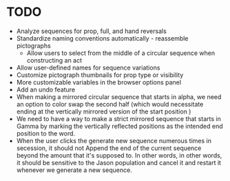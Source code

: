 # TODO

- Analyze sequences for prop, full, and hand reversals
- Standardize naming conventions automatically - reassemble pictographs
  - Allow users to select from the middle of a circular sequence when constructing an act
- Allow user-defined names for sequence variations
- Customize pictograph thumbnails for prop type or visibility
- More customizable variables in the browser options panel
- Add an undo feature
- When making a mirrored circular sequence that starts in alpha, we need an option to color swap the second half (which would necessitate ending at the vertically mirrored version of the start position )
- We need to have a way to make a strict mirrored sequence that starts in Gamma by marking the vertically reflected positions as the intended end position to the word. 
- When the user clicks the generate new sequence numerous times in secession, it should not Append the end of the current sequence beyond the amount that it's supposed to. In other words, in other words, it should be sensitive to the Jason population and cancel it and restart it whenever we generate a new sequence.
